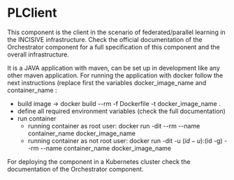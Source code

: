 # PLClient
This component is the client in the scenario of federated/parallel learning in the INCISIVE infrastructure. Check the official documentation of the Orchestrator component for a full specification of this component and the overall infrastructure.

It is a JAVA application with maven, can be set up in development like any other maven application. For running the application with docker follow the next instructions (replace first the variables docker_image_name and container_name :
- build image -> docker build --rm -f Dockerfile -t docker_image_name .
- define all required environment variables (check the full documentation)
- run container
    - running container as root user: docker run -dit --rm --name container_name docker_image_name
    - running container as not root user: docker run -dit -u $(id -u):$(id -g) --rm  --name container_name docker_image_name

For deploying the component in a Kubernetes cluster check the documentation of the Orchestrator component.
